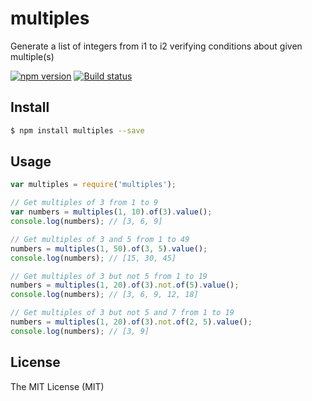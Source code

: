 # multiples
Generate a list of integers from i1 to i2 verifying conditions about given multiple(s)

[![npm version](https://badge.fury.io/js/multiples.svg)](https://badge.fury.io/js/multiples)
[![Build status](https://travis-ci.org/nicolaspayot/multiples.svg)](https://travis-ci.org/nicolaspayot/multiples)

## Install

```bash
$ npm install multiples --save
```

## Usage

```js
var multiples = require('multiples');

// Get multiples of 3 from 1 to 9
var numbers = multiples(1, 10).of(3).value();
console.log(numbers); // [3, 6, 9]

// Get multiples of 3 and 5 from 1 to 49
numbers = multiples(1, 50).of(3, 5).value();
console.log(numbers); // [15, 30, 45]

// Get multiples of 3 but not 5 from 1 to 19
numbers = multiples(1, 20).of(3).not.of(5).value();
console.log(numbers); // [3, 6, 9, 12, 18]

// Get multiples of 3 but not 5 and 7 from 1 to 19
numbers = multiples(1, 20).of(3).not.of(2, 5).value();
console.log(numbers); // [3, 9]
```

## License

The MIT License (MIT)
